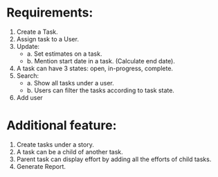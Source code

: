 
 # Requirements:
  1. Create a Task.
  2. Assign task to a User.
  3. Update:
     * a. Set estimates on a task.
     * b. Mention start date in a task. (Calculate end date).
  4. A task can have 3 states: open, in-progress, complete.
  5. Search:
      * a. Show all tasks under a user.
      * b. Users can filter the tasks according to task state.
  6. Add user
 
 # Additional feature:
 1. Create tasks under a story.
 2. A task can be a child of another task.
 3. Parent task can display effort by adding all the efforts of child tasks.
 4. Generate Report.
 